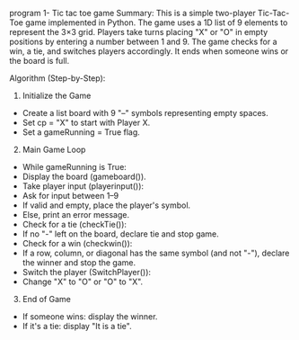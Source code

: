 program 1-  Tic tac toe game 
Summary:
This is a simple two-player Tic-Tac-Toe game implemented in Python. 
The game uses a 1D list of 9 elements to represent the 3×3 grid.
Players take turns placing "X" or "O" in empty positions by entering a number between 1 and 9.
The game checks for a win, a tie, and switches players accordingly. 
It ends when someone wins or the board is full.

 Algorithm (Step-by-Step):
1. Initialize the Game
- Create a list board with 9 "–" symbols representing empty spaces.
- Set cp = "X" to start with Player X.
- Set a gameRunning = True flag.
2. Main Game Loop
- While gameRunning is True:
- Display the board (gameboard()).
- Take player input (playerinput()):
- Ask for input between 1–9
- If valid and empty, place the player's symbol.
- Else, print an error message.
- Check for a tie (checkTie()):
- If no "-" left on the board, declare tie and stop game.
- Check for a win (checkwin()):
- If a row, column, or diagonal has the same symbol (and not "-"), declare the winner and stop the game.
- Switch the player (SwitchPlayer()):
- Change "X" to "O" or "O" to "X".
3. End of Game
- If someone wins: display the winner.
- If it's a tie: display "It is a tie".
